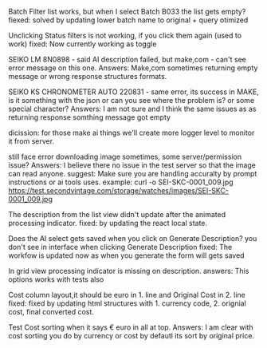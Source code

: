 Batch Filter list works, but when I select Batch B033 the list gets empty?
fiexed: solved by updating lower batch name to original + query otimized

Unclicking Status filters is not working, if you click them again (used to work)
fixed: Now currently working as toggle

SEIKO LM 8N0898 - said AI description failed, but make,com - can't see error message on this one.
Answers: Make,com sometimes returning empty message or wrong response structures formats.

SEIKO KS CHRONOMETER AUTO 220831 - same error, its success in MAKE, is it something with the json or can you see where the problem is? or some special character?
Answers: I am not sure and I think the same issues as as returning response somthing message got empty

dicission: for those make ai things we'll create more logger level to monitor it from server.

still face error downloading image sometimes, some server/permission issue?
Answers: I believe there no issue in the test server so that the image can read anyone.
suggest: Make sure you are handling accuralty by prompt instructions or ai tools uses.
example: curl -o SEI-SKC-0001_009.jpg https://test.secondvintage.com/storage/watches/images/SEI-SKC-0001_009.jpg

The description from the list view didn't update after the animated processing indicator.
fixed: by updating the react local state.

Does the AI select gets saved when you click on Generate Description? you don't see in interface when clicking Generate Description
fixed: The workfow is updated now as when you generate the form will gets saved

In grid view processing indicator is missing on description.
answers: This options works with tests also

Cost column layout,it should be euro in 1. line and Original Cost in 2. line
fixed: fixed by updating html structures with 1. currency code, 2. orignial cost, final converted cost.

Test Cost sorting when it says € euro in all at top.
Answers: I am clear with cost sorting you do by currency or cost by defautl its sort by original price.
